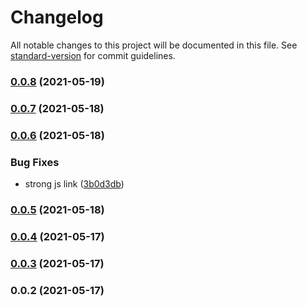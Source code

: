 # Changelog

All notable changes to this project will be documented in this file. See [standard-version](https://github.com/conventional-changelog/standard-version) for commit guidelines.

### [0.0.8](https://github.com/lexich/webpack-lazy-dev-server/compare/v0.0.7...v0.0.8) (2021-05-19)

### [0.0.7](https://github.com/lexich/webpack-lazy-dev-server/compare/v0.0.6...v0.0.7) (2021-05-18)

### [0.0.6](https://github.com/lexich/webpack-lazy-dev-server/compare/v0.0.5...v0.0.6) (2021-05-18)


### Bug Fixes

* strong js link ([3b0d3db](https://github.com/lexich/webpack-lazy-dev-server/commit/3b0d3db1f1796f3a4d86f54fe72ab5bceeba2486))

### [0.0.5](https://github.com/lexich/webpack-lazy-dev-server/compare/v0.0.4...v0.0.5) (2021-05-18)

### [0.0.4](https://github.com/lexich/webpack-lazy-dev-server/compare/v0.0.3...v0.0.4) (2021-05-17)

### [0.0.3](https://github.com/lexich/webpack-lazy-dev-server/compare/v0.0.2...v0.0.3) (2021-05-17)

### 0.0.2 (2021-05-17)
